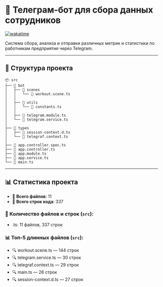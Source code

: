 # 📌 Телеграм-бот для сбора данных сотрудников  

[![wakatime](https://wakatime.com/badge/github/i5anin/telegram-bot__pf-forum.svg)](https://wakatime.com/badge/github/i5anin/telegram-bot__pf-forum)  

Система сбора, анализа и отправки различных метрик и статистики по работникам предприятия через Telegram.

---

## 📂 Структура проекта
```
📦 src
├── 📂 bot
│   ├── 📂 scenes
│   │   └── 📜 workout.scene.ts 
│   │
│   ├── 📂 utils
│   │   └── 📜 constants.ts 
│   │
│   ├── 📜 telegram.module.ts 
│   └── 📜 telegram.service.ts 
│
├── 📂 types
│   ├── 📜 session-context.d.ts 
│   └── 📜 telegraf.context.ts 
│
├── 📜 app.controller.spec.ts 
├── 📜 app.controller.ts 
├── 📜 app.module.ts 
├── 📜 app.service.ts 
└── 📜 main.ts 
```

---

## 📊 Статистика проекта

- 📄 **Всего файлов**: 11
- 📜 **Всего строк кода**: 337


### 📁 Количество файлов и строк (`src`):
  - .ts: 11 файлов, 337 строк

### 📊 Топ-5 длинных файлов (`src`):
- 🔍 workout.scene.ts — 144 строк
- 🔍 telegram.service.ts — 30 строк
- 🔍 telegraf.context.ts — 29 строк
- 🔍 main.ts — 28 строк
- 🔍 session-context.d.ts — 27 строк


